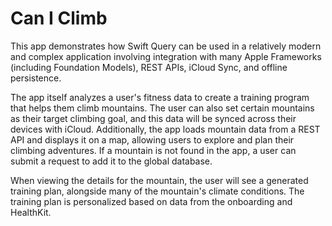 # Can I Climb

This app demonstrates how Swift Query can be used in a relatively modern and complex application involving integration with many Apple Frameworks (including Foundation Models), REST APIs, iCloud Sync, and offline persistence.

The app itself analyzes a user's fitness data to create a training program that helps them climb mountains. The user can also set certain mountains as their target climbing goal, and this data will be synced across their devices with iCloud. Additionally, the app loads mountain data from a REST API and displays it on a map, allowing users to explore and plan their climbing adventures. If a mountain is not found in the app, a user can submit a request to add it to the global database.

When viewing the details for the mountain, the user will see a generated training plan, alongside many of the mountain's climate conditions. The training plan is personalized based on data from the onboarding and HealthKit.
